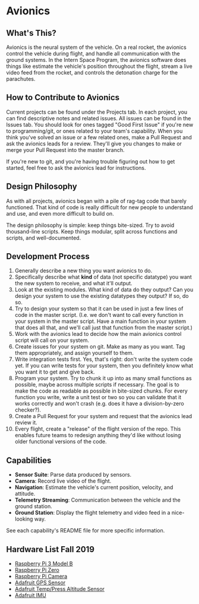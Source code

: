 # Avionics

## What's This?
Avionics is the neural system of the vehicle. On a real rocket, the avionics control the vehicle during flight, and handle all communication with the ground systems. In the Intern Space Program, the avionics software does things like estimate the vehicle's position throughout the flight, stream a live video feed from the rocket, and controls the detonation charge for the parachutes.

## How to Contribute to Avionics
Current projects can be found under the Projects tab. In each project, you can find descriptive notes and related issues. All issues can be found in the Issues tab. You should look for ones tagged "Good First Issue" if you're new to programming/git, or ones related to your team's capability. When you think you've solved an issue or a few related ones, make a Pull Request and ask the avionics leads for a review. They'll give you changes to make or merge your Pull Request into the master branch.

If you're new to git, and you're having trouble figuring out how to get started, feel free to ask the avionics lead for instructions.

## Design Philosophy
As with all projects, avionics began with a pile of rag-tag code that barely functioned. That kind of code is really difficult for new people to understand and use, and even more difficult to build on.

The design philosophy is simple: keep things bite-sized. Try to avoid thousand-line scripts. Keep things modular, split across functions and scripts, and well-documented.

## Development Process
  1. Generally describe a new thing you want avionics to do.
  2. Specifically describe what **kind** of data (not specific datatype) you want the new system to receive, and what it'll output.
  3. Look at the existing modules. What kind of data do they output? Can you design your system to use the existing datatypes they output? If so, do so.
  4. Try to design your system so that it can be used in just a few lines of code in the master script. (I.e. we don't want to call every function in your system in the master script. Have a main function in your system that does all that, and we'll call just that function from the master script.)
  5. Work with the avionics lead to decide how the main avionics control script will call on your system.
  6. Create issues for your system on git. Make as many as you want. Tag them appropriately, and assign yourself to them.
  7. Write integration tests first. Yes, that's right: don't write the system code yet. If you can write tests for your system, then you definitely know what you want it to get and give back.
  8. Program your system. Try to chunk it up into as many small functions as possible, maybe across multiple scripts if necessary. The goal is to make the code as readable as possible in bite-sized chunks. For every function you write, write a unit test or two so you can validate that it works correctly and won't crash (e.g. does it have a division-by-zero checker?).
  9. Create a Pull Request for your system and request that the avionics lead review it.
  10. Every flight, create a "release" of the flight version of the repo. This enables future teams to redesign anything they'd like without losing older functional versions of the code.

## Capabilities
- **Sensor Suite**: Parse data produced by sensors.
- **Camera**: Record live video of the flight.
- **Navigation**: Estimate the vehicle's current position, velocity, and attitude.
- **Telemetry Streaming**: Communication between the vehicle and the ground station.
- **Ground Station**: Display the flight telemetry and video feed in a nice-looking way.

See each capability's README file for more specific information.

## Hardware List Fall 2019
- [Raspberry Pi 3 Model B](https://www.adafruit.com/product/3775?src=raspberrypi)
- [Raspberry Pi Zero](https://www.adafruit.com/product/3708)
- [Raspberry Pi Camera](https://www.amazon.com/Raspberry-Pi-Camera-Module-Megapixel/dp/B01ER2SKFS)
- [Adafruit GPS Sensor](https://www.adafruit.com/product/746)
- [Adafruit Temp/Press Altitude Sensor](https://www.adafruit.com/product/2651)
- [Adafruit IMU](https://learn.adafruit.com/adafruit-bno055-absolute-orientation-sensor/overview)
